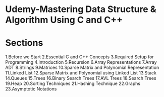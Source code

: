 # Udemy-Mastering Data Structure & Algorithm Using C and C++

# Sections
1.Before we Start
2.Essential C and C++ Concepts
3.Required Setup for Programming
4.Introduction
5.Recursion
6.Array Representations
7.Array ADT
8.Strings
9.Matrices
10.Sparse Matrix and Polynomial Representation
11.Linked List
12.Sparse Matrix and Polynomial using Linked List
13.Stack
14.Queues
15.Trees
16.Binary Search Trees
17.AVL Trees
18.Search Trees
19.Heap
20.Sorting Techniques
21.Hashing Technique
22.Graphs
23.Asymptotic Notations
